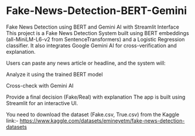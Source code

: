# Fake-News-Detection-BERT-Gemini
Fake News Detection using BERT and Gemini AI with Streamlit Interface
This project is a Fake News Detection System built using BERT embeddings (all-MiniLM-L6-v2 from SentenceTransformers) and a Logistic Regression classifier.
It also integrates Google Gemini AI for cross-verification and explanation.

Users can paste any news article or headline, and the system will:

  Analyze it using the trained BERT model

  Cross-check with Gemini AI

  Provide a final decision (Fake/Real) with explanation
  The app is built using Streamlit for an interactive UI.

  You need to download the dataset (Fake.csv, True.csv) from the Kaggle link:- https://www.kaggle.com/datasets/emineyetm/fake-news-detection-datasets
